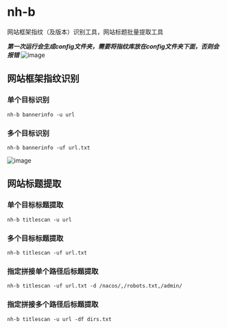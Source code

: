 # nh-b
网站框架指纹（及版本）识别工具，网站标题批量提取工具

***第一次运行会生成config文件夹，需要将指纹库放在config文件夹下面，否则会报错***
![image](https://github.com/user-attachments/assets/f2507423-3fcf-4635-b536-1e821e9e6a08)


## 网站框架指纹识别
### 单个目标识别

```
nh-b bannerinfo -u url
```

### 多个目标识别

```
nh-b bannerinfo -uf url.txt
```

![image](https://github.com/user-attachments/assets/33e5c165-5a68-4666-ba6f-a4d0043fd217)


## 网站标题提取

### 单个目标标题提取
```
nh-b titlescan -u url
```
### 多个目标标题提取
```
nh-b titlescan -uf url.txt
```

### 指定拼接单个路径后标题提取
```
nh-b titlescan -uf url.txt -d /nacos/,/robots.txt,/admin/
```

### 指定拼接多个路径后标题提取
```
nh-b titlescan -u url -df dirs.txt
```
